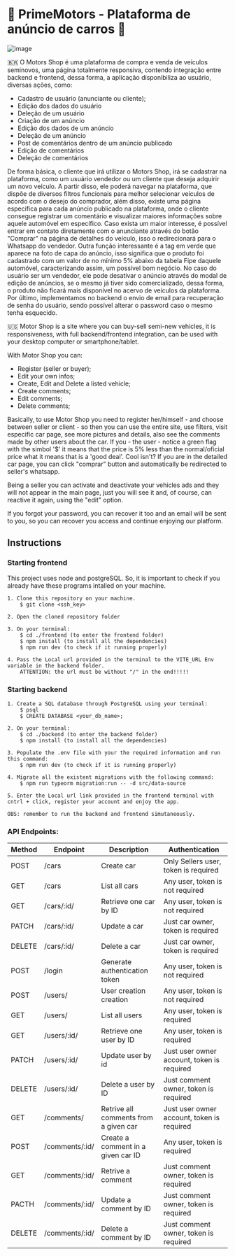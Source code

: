 # 🚙 PrimeMotors - Plataforma de anúncio de carros 🚙

![image](https://github.com/julianosantosdev/MotorsShop/assets/110478861/9ce1ef41-bf43-4a99-974d-c6933eb5c7c5)


🇧🇷
O Motors Shop é uma plataforma de compra e venda de veículos seminovos, uma página totalmente responsiva, contendo integração entre backend e frontend, dessa forma, a aplicação disponibiliza ao usuário, diversas ações, como:
- Cadastro de usuário (anunciante ou cliente);
- Edição dos dados do usuário
- Deleção de um usuário
- Criação de um anúncio
- Edição dos dados de um anúncio
- Deleção de um anúncio
- Post de comentários dentro de um anúncio publicado
- Edição de comentários
- Deleção de comentários

De forma básica, o cliente que irá utilizar o Motors Shop, irá se cadastrar na plataforma, como um usuário vendedor ou um cliente que deseja adquirir um novo veículo. A partir disso, ele poderá navegar na plataforma, que dispõe de diversos filtros funcionais para melhor selecionar veículos de acordo com o desejo do comprador, além disso, existe uma página especifica para cada anúncio publicado na plataforma, onde o cliente consegue registrar um comentário e visualizar maiores informações sobre aquele automóvel em específico. Caso exista um maior interesse, é possível entrar em contato diretamente com o anunciante através do botão "Comprar" na página de detalhes do veículo, isso o redirecionará para o Whatsapp do vendedor. Outra função interessante é a tag em verde que aparece na foto de capa do anúncio, isso significa que o produto foi cadastrado com um valor de no mínimo 5% abaixo da tabela Fipe daquele automóvel, caracterizando assim, um possível bom negócio. No caso do usuário ser um vendedor, ele pode desativar o anúncio através do modal de edição de anúncios, se o mesmo já tiver sido comercializado, dessa forma, o produto não ficará mais disponível no acervo de veículos da plataforma. Por último, implementamos no backend o envio de email para recuperação de senha do usuário, sendo possível alterar o password caso o mesmo tenha esquecido.

🇺🇸
Motor Shop is a site where you can buy-sell semi-new vehicles, it is responsiveness, with full backend/frontend integration, can be used with your desktop computer or smartphone/tablet. 

With Motor Shop you can:
- Register (seller or buyer);
- Edit your own infos;
- Create, Edit and Delete a listed vehicle;
- Create comments;
- Edit comments;
- Delete comments;

Basically, to use Motor Shop you need to register her/himself - and choose between seller or client - so then you can use the entire site, use filters, visit especific car page, see more pictures and details, also see the comments made by other users about the car.
If you - the user - notice a green flag with the simbol '$' it means that the price is 5% less than the normal/oficial price what it means that is a 'good deal'. Cool isn't?
If you are in the detailed car page, you can click "comprar" button and automatically be redirected to seller's whatsapp.

Being a seller you can activate and deactivate your vehicles ads and they will not appear in the main page, just you will see it and, of course, can reactive it again, using the "edit" option.

If you forgot your password, you can recover it too and an email will be sent to you, so you can recover you access and continue enjoying our platform.

## Instructions

### Starting frontend
This project uses node and postgreSQL. So, it is important to check if you already have these programs intalled on your machine.

    1. Clone this repository on your machine.
        $ git clone <ssh_key>

    2. Open the cloned repository folder

    3. On your terminal:
        $ cd ./frontend (to enter the frontend folder)
        $ npm install (to install all the dependencies)
        $ npm run dev (to check if it running properly)

    4. Pass the Local url provided in the terminal to the VITE_URL Env variable in the backend folder.
        ATTENTION: the url must be without "/" in the end!!!!!

### Starting backend

    1. Create a SQL database through PostgreSQL using your terminal:
        $ psql
        $ CREATE DATABASE <your_db_name>;

    2. On your terminal:
        $ cd ./backend (to enter the backend folder)
        $ npm install (to install all the dependencies)

    3. Populate the .env file with your the required information and run this command:
        $ npm run dev (to check if it is running properly)

    4. Migrate all the existent migrations with the following command:
        $ npm run typeorm migration:run -- -d src/data-source

    5. Enter the Local url link provided in the frontend terminal with cntrl + click, register your account and enjoy the app.

    OBS: remember to run the backend and frontend simutaneously.

### API Endpoints:

| Method | Endpoint                       | Description                           | Authentication                             |
| ------ | ------------------------------ | ------------------------------------- | ------------------------------------------ |
| POST   | /cars                          | Create car                            | Only Sellers user, token is required       |
| GET    | /cars                          | List all cars                         | Any user, token is not required            |
| GET    | /cars/:id/                     | Retrieve one car by ID                | Any user, token is not required            |
| PATCH  | /cars/:id/                     | Update a car                          | Just car owner, token is required          |
| DELETE | /cars/:id/                     | Delete a car                          | Just car owner, token is required          |
| POST   | /login                         | Generate authentication token         | Any user, token is not required            |
| POST   | /users/                        | User creation creation                | Any user, token is not required            |
| GET    | /users/                        | List all users                        | Any user, token is required                |
| GET    | /users/:id/                    | Retrieve one user by ID               | Any user, token is required                |
| PATCH  | /users/:id/                    | Update user by id                     | Just user owner account, token is required |
| DELETE | /users/:id/                    | Delete a user by ID                   | Just comment owner, token is required      |    
| GET    | /comments/                     | Retrive all comments from a given car | Just user owner account, token is required |
| POST   | /comments/:id/                 | Create a comment in a given car ID    | Any user, token is required                |
| GET    | /comments/:id/                 | Retrive a comment                     | Just comment owner, token is required      |
| PACTH  | /comments/:id/                 | Update a comment by ID                | Just comment owner, token is required      |
| DELETE | /comments/:id/                 | Delete a comment by ID                | Just comment owner, token is required      |
